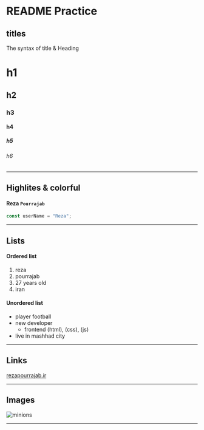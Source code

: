 # README Practice

<!-- --- -->

## titles

<p> The syntax of title & Heading </p>

# h1

## h2

### h3

#### h4

##### h5

###### h6

---

## Highlites & colorful

#### Reza `Pourrajab`

```javascript
const userName = "Reza";
```

---

## Lists

#### Ordered list

1. reza
2. pourrajab
3. 27 years old
4. iran

#### Unordered list

- player football
- new developer
  - frontend
    (html),
    (css),
    (js)
- live in mashhad city

---

## Links

[rezapourrajab.ir](www.rezapourrajab.ir)

---

## Images

![minions](https://cdn.honarechehre.ir/images/2df3fb00-9fad-11ef-998d-7510e0ca9b8f.webp)

---
